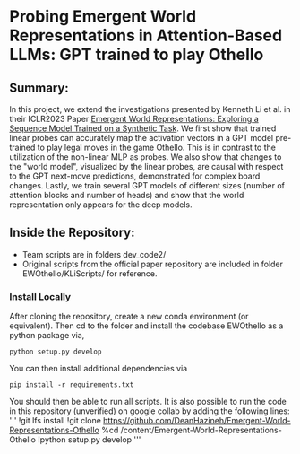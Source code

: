 # Probing Emergent World Representations in Attention-Based LLMs: GPT trained to play Othello

## Summary:
In this project, we extend the investigations presented by Kenneth Li et al. in their ICLR2023 Paper [Emergent World Representations: Exploring a Sequence Model Trained on a Synthetic Task](https://arxiv.org/pdf/2210.13382.pdf). We first show that trained linear probes can accurately map the activation vectors in a GPT model pre-trained to play legal moves in the game Othello. This is in contrast to the utilization of the non-linear MLP as probes. We also show that changes to the "world model", visualized by the linear probes, are causal with respect to the GPT next-move predictions, demonstrated for complex board changes. Lastly, we train several GPT models of different sizes (number of attention blocks and number of heads) and show that the world representation only appears for the deep models. 

## Inside the Repository:
- Team scripts are in folders dev_code2/ 
- Original scripts from the official paper repository are included in folder EWOthello/KLiScripts/ for reference. 

### Install Locally
After cloning the repository, create a new conda environment (or equivalent). Then cd to the folder and install the codebase EWOthello as a python package via,
```
python setup.py develop
```
You can then install additional dependencies via
```
pip install -r requirements.txt
```
You should then be able to run all scripts. It is also possible to run the code in this repository (unverified) on google collab by adding the following lines:
'''
!git lfs install
!git clone https://github.com/DeanHazineh/Emergent-World-Representations-Othello
%cd /content/Emergent-World-Representations-Othello
!python setup.py develop
'''
